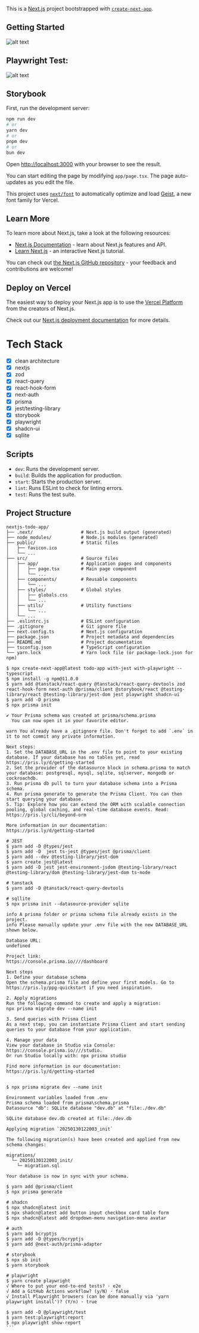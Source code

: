 This is a [Next.js](https://nextjs.org) project bootstrapped with [`create-next-app`](https://nextjs.org/docs/app/api-reference/cli/create-next-app).

## Getting Started

![alt text](./doc/nextjs-demo.gif)

## Playwright Test:
![alt text](./doc/playwright.gif)

## Storybook

First, run the development server:

```bash
npm run dev
# or
yarn dev
# or
pnpm dev
# or
bun dev
```

Open [http://localhost:3000](http://localhost:3000) with your browser to see the result.

You can start editing the page by modifying `app/page.tsx`. The page auto-updates as you edit the file.

This project uses [`next/font`](https://nextjs.org/docs/app/building-your-application/optimizing/fonts) to automatically optimize and load [Geist](https://vercel.com/font), a new font family for Vercel.

## Learn More

To learn more about Next.js, take a look at the following resources:

- [Next.js Documentation](https://nextjs.org/docs) - learn about Next.js features and API.
- [Learn Next.js](https://nextjs.org/learn) - an interactive Next.js tutorial.

You can check out [the Next.js GitHub repository](https://github.com/vercel/next.js) - your feedback and contributions are welcome!

## Deploy on Vercel

The easiest way to deploy your Next.js app is to use the [Vercel Platform](https://vercel.com/new?utm_medium=default-template&filter=next.js&utm_source=create-next-app&utm_campaign=create-next-app-readme) from the creators of Next.js.

Check out our [Next.js deployment documentation](https://nextjs.org/docs/app/building-your-application/deploying) for more details.


# Tech Stack
- [x] clean architecture
- [x] nextjs
- [x] zod
- [x] react-query
- [x] react-hook-form
- [x] next-auth
- [x] prisma
- [x] jest/testing-library
- [x] storybook
- [x] playwright
- [x] shadcn-ui
- [x] sqllite

## Scripts

- `dev`: Runs the development server.
- `build`: Builds the application for production.
- `start`: Starts the production server.
- `lint`: Runs ESLint to check for linting errors.
- `test`: Runs the test suite.

## Project Structure

```
nextjs-todo-app/
├── .next/                  # Next.js build output (generated)
├── node_modules/           # Node.js modules (generated)
├── public/                 # Static files
│   ├── favicon.ico
│   └── ...
├── src/                    # Source files
│   ├── app/                # Application pages and components
│   │   ├── page.tsx        # Main page component
│   │   └── ...
│   ├── components/         # Reusable components
│   │   └── ...
│   ├── styles/             # Global styles
│   │   ├── globals.css
│   │   └── ...
│   ├── utils/              # Utility functions
│   │   └── ...
│   └── ...
├── .eslintrc.js            # ESLint configuration
├── .gitignore              # Git ignore file
├── next.config.ts          # Next.js configuration
├── package.json            # Project metadata and dependencies
├── README.md               # Project documentation
├── tsconfig.json           # TypeScript configuration
└── yarn.lock               # Yarn lock file (or package-lock.json for npm)
```

````
$ npx create-next-app@latest todo-app with-jest with-playwright --typescript
$ npm install -g npm@11.0.0
$ yarn add @tanstack/react-query @tanstack/react-query-devtools zod react-hook-form next-auth @prisma/client @storybook/react @testing-library/react @testing-library/jest-dom jest playwright shadcn-ui
$ yarn add -D prisma   
$ npx prisma init

✔ Your Prisma schema was created at prisma/schema.prisma
  You can now open it in your favorite editor.

warn You already have a .gitignore file. Don't forget to add `.env` in it to not commit any private information.

Next steps:
1. Set the DATABASE_URL in the .env file to point to your existing database. If your database has no tables yet, read https://pris.ly/d/getting-started
2. Set the provider of the datasource block in schema.prisma to match your database: postgresql, mysql, sqlite, sqlserver, mongodb or cockroachdb.
3. Run prisma db pull to turn your database schema into a Prisma schema.
4. Run prisma generate to generate the Prisma Client. You can then start querying your database.
5. Tip: Explore how you can extend the ORM with scalable connection pooling, global caching, and real-time database events. Read: https://pris.ly/cli/beyond-orm

More information in our documentation:
https://pris.ly/d/getting-started

# JEST
$ yarn add -D @types/jest
$ yarn add -D  jest ts-jest @types/jest @prisma/client  
$ yarn add --dev @testing-library/jest-dom
$ yarn create jest@latest
$ yarn add -D jest jest-environment-jsdom @testing-library/react @testing-library/dom @testing-library/jest-dom ts-node

# tanstack
$ yarn add -D @tanstack/react-query-devtools

# sqllite
$ npx prisma init --datasource-provider sqlite

info A prisma folder or prisma schema file already exists in the project.
info Please manually update your .env file with the new DATABASE_URL shown below.

Database URL:
undefined

Project link:
https://console.prisma.io////dashboard

Next steps
1. Define your database schema
Open the schema.prisma file and define your first models. Go to https://pris.ly/ppg-quickstart if you need inspiration.

2. Apply migrations
Run the following command to create and apply a migration:
npx prisma migrate dev --name init

3. Send queries with Prisma Client
As a next step, you can instantiate Prisma Client and start sending queries to your database from your application.

4. Manage your data
View your database in Studio via Console: https://console.prisma.io////studio.
Or run Studio locally with: npx prisma studio

Find more information in our documentation:
https://pris.ly/d/getting-started


$ npx prisma migrate dev --name init

Environment variables loaded from .env
Prisma schema loaded from prisma\schema.prisma
Datasource "db": SQLite database "dev.db" at "file:./dev.db"

SQLite database dev.db created at file:./dev.db

Applying migration `20250130122003_init`

The following migration(s) have been created and applied from new schema changes:

migrations/
  └─ 20250130122003_init/
    └─ migration.sql

Your database is now in sync with your schema.

$ yarn add @prisma/client
$ npx prisma generate

# shadcn
$ npx shadcn@latest init
$ npx shadcn@latest add button input checkbox card table form
$ npx shadcn@latest add dropdown-menu navigation-menu avatar

# auth
$ yarn add bcryptjs
$ yarn add -D @types/bcryptjs
$ yarn add @next-auth/prisma-adapter

# storybook
$ npx sb init
$ yarn storybook

# playwright
$ yarn create playwright
√ Where to put your end-to-end tests? · e2e
√ Add a GitHub Actions workflow? (y/N) · false
√ Install Playwright browsers (can be done manually via 'yarn playwright install')? (Y/n) · true

$ yarn add -D @playwright/test
$ yarn test:playwright:report
$ npx playwright show-report
```

